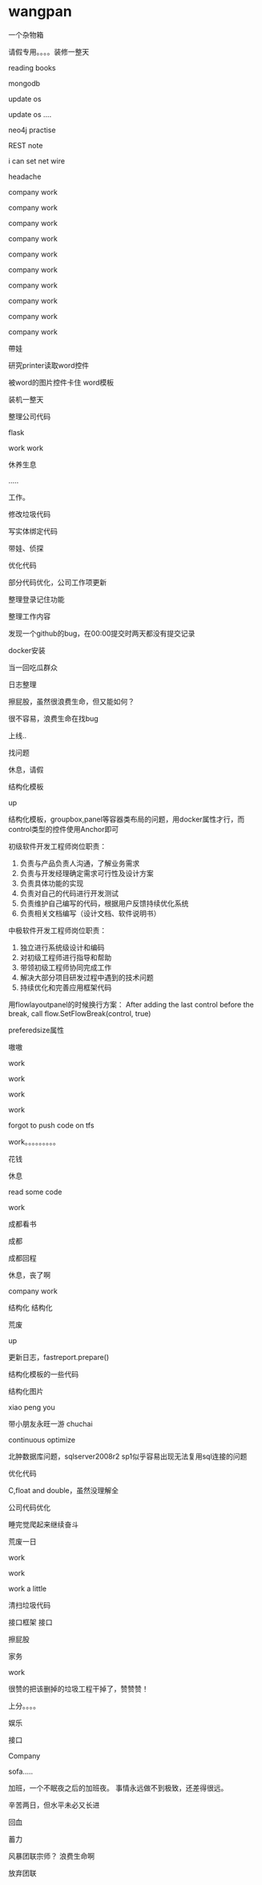# wangpan
一个杂物箱

请假专用。。。。装修一整天


reading books

mongodb

update os

update os ....

neo4j practise

REST note

i can set net wire

headache

company work

company work

company work

company work

company work

company work

company work

company work

company work

company work

帶娃

研究printer读取word控件

被word的图片控件卡住
word模板

装机一整天

整理公司代码


flask

work work


休养生息

.....

工作。

修改垃圾代码

写实体绑定代码

带娃、侦探

优化代码

部分代码优化，公司工作项更新

整理登录记住功能

整理工作内容

发现一个github的bug，在00:00提交时两天都没有提交记录

docker安装

当一回吃瓜群众

日志整理

擦屁股，虽然很浪费生命，但又能如何？

很不容易，浪费生命在找bug

上线..


找问题

休息，请假

结构化模板

up

结构化模板，groupbox,panel等容器类布局的问题，用docker属性才行，而control类型的控件使用Anchor即可

初级软件开发工程师岗位职责：
1. 负责与产品负责人沟通，了解业务需求
2. 负责与开发经理确定需求可行性及设计方案
3. 负责具体功能的实现
4. 负责对自己的代码进行开发测试
5. 负责维护自己编写的代码，根据用户反馈持续优化系统
6. 负责相关文档编写（设计文档、软件说明书）


中极软件开发工程师岗位职责：
1. 独立进行系统级设计和编码
2. 对初级工程师进行指导和帮助
3. 带领初级工程师协同完成工作
4. 解决大部分项目研发过程中遇到的技术问题
5. 持续优化和完善应用框架代码

用flowlayoutpanel的时候换行方案：
After adding the last control before the break, call flow.SetFlowBreak(control, true)


preferedsize属性

嗷嗷

work

work

work

work

forgot to push code on tfs

work。。。。。。。。。

花钱

休息

read some code

work

成都看书

成都

成都回程


休息，丧了啊

company work

结构化
结构化

荒废

up

更新日志，fastreport.prepare()

结构化模板的一些代码

结构化图片

xiao peng you

带小朋友永旺一游
chuchai

continuous optimize 

北肿数据库问题，sqlserver2008r2 sp1似乎容易出现无法复用sql连接的问题

优化代码

C,float and double，虽然没理解全

公司代码优化

睡完觉爬起来继续奋斗

荒废一日

work

work

work a little

清扫垃圾代码

接口框架
接口

擦屁股

家务

work

很赞的把该删掉的垃圾工程干掉了，赞赞赞！

上分。。。。

娱乐

接口

Company


sofa.....

加班，一个不眠夜之后的加班夜。
事情永远做不到极致，还差得很远。

辛苦两日，但水平未必又长进

回血

蓄力

风暴团联宗师？ 浪费生命啊

放弃团联